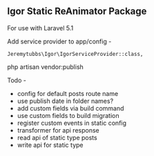 ## Igor Static ReAnimator Package

For use with Laravel 5.1

Add service provider to app/config -

`
Jeremytubbs\Igor\IgorServiceProvider::class,
`

php artisan vendor:publish

Todo -

- config for default posts route name
- use publish date in folder names?
- add custom fields via build command
- use custom fields to build migration
- register custom events in static config
- transformer for api response
- read api of static type posts
- write api for static type
